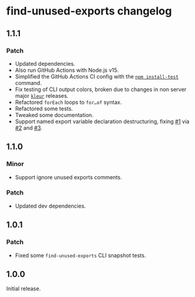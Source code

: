 # find-unused-exports changelog

## 1.1.1

### Patch

- Updated dependencies.
- Also run GitHub Actions with Node.js v15.
- Simplified the GitHub Actions CI config with the [`npm install-test`](https://docs.npmjs.com/cli/v7/commands/npm-install-test) command.
- Fix testing of CLI output colors, broken due to changes in non server major [`kleur`](https://npm.im/kleur) releases.
- Refactored `forEach` loops to `for…of` syntax.
- Refactored some tests.
- Tweaked some documentation.
- Support named export variable declaration destructuring, fixing [#1](https://github.com/jaydenseric/find-unused-exports/issues/1) via [#2](https://github.com/jaydenseric/find-unused-exports/pull/2) and [#3](https://github.com/jaydenseric/find-unused-exports/pull/3).

## 1.1.0

### Minor

- Support ignore unused exports comments.

### Patch

- Updated dev dependencies.

## 1.0.1

### Patch

- Fixed some `find-unused-exports` CLI snapshot tests.

## 1.0.0

Initial release.

